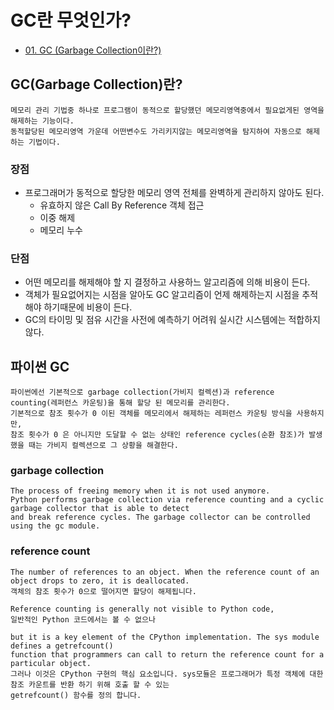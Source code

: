 # GC란 무엇인가? 
* [01. GC (Garbage Collection이란?) ](#gcgarbage-collection란)



## GC(Garbage Collection)란?
    메모리 관리 기법중 하나로 프로그램이 동적으로 할당했던 메모리영역중에서 필요없게된 영역을 해제하는 기능이다. 
    동적할당된 메모리영역 가운데 어떤변수도 가리키지않는 메모리영역을 탐지하여 자동으로 해제하는 기법이다.

### 장점 
* 프로그래머가 동적으로 할당한 메모리 영역 전체를 완벽하게 관리하지 않아도 된다.
  * 유효하지 않은 Call By Reference 객체 접근 
  * 이중 해제
  * 메모리 누수

### 단점
* 어떤 메모리를 해제해야 할 지 결정하고 사용하느 알고리즘에 의해 비용이 든다.
* 객체가 필요없어지는 시점을 알아도 GC 알고리즘이 언제 해제하는지 시점을 추적해야 하기때문에 비용이 든다.
* GC의 타이밍 및 점유 시간을 사전에 예측하기 어려워 실시간 시스템에는 적합하지 않다. 


## 파이썬 GC
    파이썬에선 기본적으로 garbage collection(가비지 컬렉션)과 reference counting(레퍼런스 카운팅)을 통해 할당 된 메모리를 관리한다. 
    기본적으로 참조 횟수가 0 이된 객체를 메모리에서 해제하는 레퍼런스 카운팅 방식을 사용하지만, 
    참조 횟수가 0 은 아니지만 도달할 수 없는 상태인 reference cycles(순환 참조)가 발생했을 때는 가비지 컬렉션으로 그 상황을 해결한다.

### garbage collection
    The process of freeing memory when it is not used anymore. 
    Python performs garbage collection via reference counting and a cyclic garbage collector that is able to detect 
    and break reference cycles. The garbage collector can be controlled using the gc module.

### reference count
    The number of references to an object. When the reference count of an object drops to zero, it is deallocated. 
    객체의 참조 횟수가 0으로 떨어지면 할당이 해제됩니다. 

    Reference counting is generally not visible to Python code, 
    일반적인 Python 코드에서는 볼 수 없으나 

    but it is a key element of the CPython implementation. The sys module defines a getrefcount() 
    function that programmers can call to return the reference count for a particular object.
    그러나 이것은 CPython 구현의 핵심 요소입니다. sys모듈은 프로그래머가 특정 객체에 대한 참조 카운트를 반환 하기 위해 호출 할 수 있는
    getrefcount() 함수를 정의 합니다.
